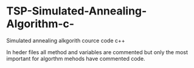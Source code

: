 # TSP-Simulated-Annealing-Algorithm-c-
Simulated annealing alkgorith cource code c++

In heder files all method and variables are commented but only the most important for algorthm mehods have commented code.
